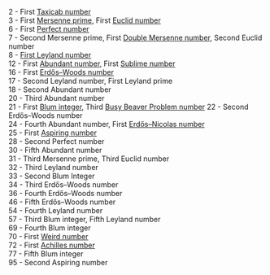 2 - First [Taxicab number](https://en.wikipedia.org/wiki/Taxicab_number)  
3 - First [Mersenne prime](https://en.wikipedia.org/wiki/Mersenne_prime), First [Euclid number](https://en.wikipedia.org/wiki/Euclid_number)  
6 - First [Perfect number](https://en.wikipedia.org/wiki/Perfect_number)    
7 - Second Mersenne prime, First [Double Mersenne number](https://en.wikipedia.org/wiki/Double_Mersenne_number), Second Euclid number  
8 - [First Leyland number](https://en.wikipedia.org/wiki/Leyland_number)  
12 - First [Abundant number](https://en.wikipedia.org/wiki/Abundant_number), First [Sublime number](https://en.wikipedia.org/wiki/Sublime_number)  
16 - First [Erdős–Woods number](https://en.wikipedia.org/wiki/Erd%C5%91s%E2%80%93Woods_number)  
17 - Second Leyland number, First Leyland prime  
18 - Second Abundant number  
20 - Third Abundant number  
21 - First [Blum integer](https://en.wikipedia.org/wiki/Blum_integer), Third [Busy Beaver Problem number](http://oeis.org/A060843)
22 - Second Erdős–Woods number  
24 - Fourth Abundant number, First [Erdős–Nicolas number](https://en.wikipedia.org/wiki/Erd%C5%91s%E2%80%93Nicolas_number)  
25 - First [Aspiring number](https://oeis.org/A063769)  
28 - Second Perfect number  
30 - Fifth Abundant number  
31 - Third Mersenne prime, Third Euclid number  
32 - Third Leyland number  
33 - Second Blum Integer  
34 - Third Erdős–Woods number  
36 - Fourth Erdős–Woods number  
46 - Fifth Erdős–Woods number  
54 - Fourth Leyland number  
57 - Third Blum integer, Fifth Leyland number  
69 - Fourth Blum integer  
70 - First [Weird number](https://oeis.org/A006037)  
72 - First [Achilles number](https://oeis.org/A052486)  
77 - Fifth Blum integer  
95 - Second Aspiring number  
